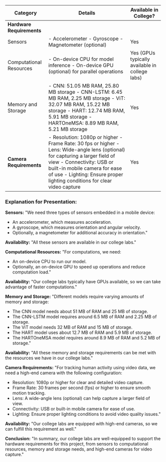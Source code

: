 

| **Category**            | **Details**                                                                                                                                                                                                                                                                             | **Available in College?**                                |
|-------------------------|-------------------------------------------------------------------------------------------------------------------------------------------------------------------------------------------------------------------------------------------------------------------------------------------|----------------------------------------------------------|
| **Hardware Requirements** |                                                                                                                                                                                                                                                                                           |                                                          |
| Sensors                 | - Accelerometer - Gyroscope  - Magnetometer (optional)                                                                                                                                                                                                                             | Yes                                                      |
| Computational Resources | - On-device CPU for model inference - On-device GPU (optional) for parallel operations                                                                                                                                                                                                   | Yes (GPUs typically available in college labs)           |
| Memory and Storage      | - CNN: 51.05 MB RAM, 25.80 MB storage - CNN-LSTM: 6.45 MB RAM, 2.25 MB storage - ViT: 32.07 MB RAM, 15.22 MB storage - HART: 12.74 MB RAM, 5.91 MB storage - HARTOneMSA: 8.89 MB RAM, 5.21 MB storage                                                                                       | Yes                                                      |
| **Camera Requirements**  | - Resolution: 1080p or higher - Frame Rate: 30 fps or higher - Lens: Wide-angle lens (optional) for capturing a larger field of view - Connectivity: USB or built-in mobile camera for ease of use - Lighting: Ensure proper lighting conditions for clear video capture                           | Yes                                                      |

### Explanation for Presentation:

**Sensors:**
"We need three types of sensors embedded in a mobile device:
- An accelerometer, which measures acceleration.
- A gyroscope, which measures orientation and angular velocity.
- Optionally, a magnetometer for additional accuracy in orientation."

**Availability:**
"All these sensors are available in our college labs."

**Computational Resources:**
"For computations, we need:
- An on-device CPU to run our model.
- Optionally, an on-device GPU to speed up operations and reduce computation load."

**Availability:**
"Our college labs typically have GPUs available, so we can take advantage of faster computations."

**Memory and Storage:**
"Different models require varying amounts of memory and storage:
- The CNN model needs about 51 MB of RAM and 25 MB of storage.
- The CNN-LSTM model requires around 6.5 MB of RAM and 2.25 MB of storage.
- The ViT model needs 32 MB of RAM and 15 MB of storage.
- The HART model uses about 12.7 MB of RAM and 5.9 MB of storage.
- The HARTOneMSA model requires around 8.9 MB of RAM and 5.2 MB of storage."

**Availability:**
"All these memory and storage requirements can be met with the resources we have in our college labs."

**Camera Requirements:**
"For tracking human activity using video data, we need a high-end camera with the following configuration:
- Resolution: 1080p or higher for clear and detailed video capture.
- Frame Rate: 30 frames per second (fps) or higher to ensure smooth motion tracking.
- Lens: A wide-angle lens (optional) can help capture a larger field of view.
- Connectivity: USB or built-in mobile camera for ease of use.
- Lighting: Ensure proper lighting conditions to avoid video quality issues."

**Availability:**
"Our college labs are equipped with high-end cameras, so we can fulfill this requirement as well."

**Conclusion:**
"In summary, our college labs are well-equipped to support the hardware requirements for this project, from sensors to computational resources, memory and storage needs, and high-end cameras for video capture."



